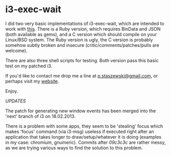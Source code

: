 # i3-exec-wait

I did two very basic implementations of i3-exec-wait, which are intended to work with [this](http://bugs.i3wm.org/report/ticket/854). There is a Ruby version, which requires BinData and JSON (both available as gems), and a C version which should compile on your Linux/BSD system. The Ruby version is ugly, the C version is probably somehow subtly broken and insecure (critic/comments/patches/pulls are welcome).

There are also three shell scripts for testing. Both version pass this basic test on my patched i3.

If you'd like to contact me drop me a line at p.staszewski@gmail.com, or perhaps visit my [website](http://www.drbig.one.pl).

Enjoy.

*UPDATES*

The patch for generating new window events has been merged into the 'next' branch of i3 on 18.02.2013.

There is a problem with some apps, they seem to be 'stealing' focus which makes 'focus' command (via i3-msg) useless if executed right after an application that takes longer to draw/setup/whatever it is doing (examples in my case: chromium, gnumeric). Commits after _09c3c3c_ are rather messy, as we are trying various ways to find the solution to this problem.


